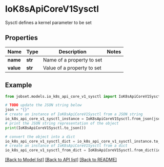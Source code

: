 # IoK8sApiCoreV1Sysctl

Sysctl defines a kernel parameter to be set

## Properties

Name | Type | Description | Notes
------------ | ------------- | ------------- | -------------
**name** | **str** | Name of a property to set | 
**value** | **str** | Value of a property to set | 

## Example

```python
from jobset.models.io_k8s_api_core_v1_sysctl import IoK8sApiCoreV1Sysctl

# TODO update the JSON string below
json = "{}"
# create an instance of IoK8sApiCoreV1Sysctl from a JSON string
io_k8s_api_core_v1_sysctl_instance = IoK8sApiCoreV1Sysctl.from_json(json)
# print the JSON string representation of the object
print(IoK8sApiCoreV1Sysctl.to_json())

# convert the object into a dict
io_k8s_api_core_v1_sysctl_dict = io_k8s_api_core_v1_sysctl_instance.to_dict()
# create an instance of IoK8sApiCoreV1Sysctl from a dict
io_k8s_api_core_v1_sysctl_from_dict = IoK8sApiCoreV1Sysctl.from_dict(io_k8s_api_core_v1_sysctl_dict)
```
[[Back to Model list]](../README.md#documentation-for-models) [[Back to API list]](../README.md#documentation-for-api-endpoints) [[Back to README]](../README.md)


